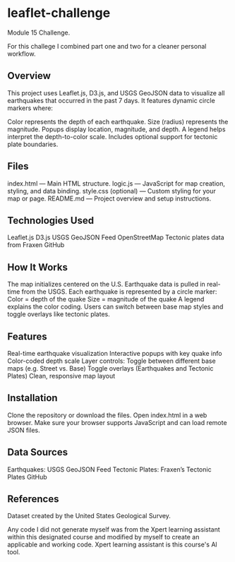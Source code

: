 # leaflet-challenge
Module 15 Challenge.

For this challege I combined part one and two for a cleaner personal workflow.

## Overview

This project uses Leaflet.js, D3.js, and USGS GeoJSON data to visualize all earthquakes that occurred in the past 7 days. It features dynamic circle markers where:

Color represents the depth of each earthquake.
Size (radius) represents the magnitude.
Popups display location, magnitude, and depth.
A legend helps interpret the depth-to-color scale.
Includes optional support for tectonic plate boundaries.

## Files

index.html — Main HTML structure.
logic.js — JavaScript for map creation, styling, and data binding.
style.css (optional) — Custom styling for your map or page.
README.md — Project overview and setup instructions.
## Technologies Used

Leaflet.js
D3.js
USGS GeoJSON Feed
OpenStreetMap
Tectonic plates data from Fraxen GitHub
## How It Works

The map initializes centered on the U.S.
Earthquake data is pulled in real-time from the USGS.
Each earthquake is represented by a circle marker:
Color = depth of the quake
Size = magnitude of the quake
A legend explains the color coding.
Users can switch between base map styles and toggle overlays like tectonic plates.

## Features

Real-time earthquake visualization
Interactive popups with key quake info
Color-coded depth scale
Layer controls:
Toggle between different base maps (e.g. Street vs. Base)
Toggle overlays (Earthquakes and Tectonic Plates)
Clean, responsive map layout

## Installation

Clone the repository or download the files.
Open index.html in a web browser.
Make sure your browser supports JavaScript and can load remote JSON files.

## Data Sources

Earthquakes: USGS GeoJSON Feed
Tectonic Plates: Fraxen’s Tectonic Plates GitHub


## References

Dataset created by the United States Geological Survey.

Any code I did not generate myself was from the Xpert learning assistant within this designated course and
modified by myself to create an applicable and working code. Xpert learning assistant is this course's Al tool.
